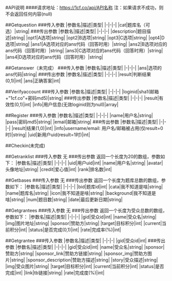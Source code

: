 #API说明
####请求地址：https://1cf.co/api/API名称
注：如果请求不成功，则不会返回任何内容(null)

##Getquestion
###传入参数
|参数名|描述|类型|
|-|-|-|
|cat|题库名（可选）|string|
###传出参数
|参数名|描述|类型|
|-|-|-|
|description|题目描述|string|
|opt1|A选项|string|
|opt2|B选项|string|
|opt3|C选项|string|
|opt4|D选项|string|
|ans1|A选项对应的ans代码（回答时用）|string|
|ans2|B选项对应的ans代码（回答时用）|string|
|ans3|C选项对应的ans代码（回答时用）|string|
|ans4|D选项对应的ans代码（回答时用）|string|

##Getanswer（未完成）
###传入参数
|参数名|描述|类型|
|-|-|-|
|ans|选项的ans代码|string|
###传出参数
|参数名|描述|类型|
|-|-|-|
|result|判断结果(0,1)|int|
|ans|正确答案|int|

##Verifyaccount
###传入参数
|参数名|描述|类型|
|-|-|-|
|loginid|sha1(邮箱+"1cf.co"+密码md5)|string|
###传出参数
|参数名|描述|类型|
|-|-|-|
|result|有效性(0,1)|int|
|info|用户信息(无效loginid则为null)|array|

##Register
###传入参数
|参数名|描述|类型|
|-|-|-|
|name|用户名|string|
|pass|密码md5|string|
|email|邮箱|string|
###传出参数
|参数名|描述|类型|
|-|-|-|
|result|结果(1,0)|int|
|info|username/email: 用户名/邮箱被占用(仅result=0时)|string|
|uid|新用户uid(result=1时)|int|

##Checkin(未完成)

##Getranklist
###传入参数
无
###传出参数
返回一个长度为20的数组，参数如下：
|参数名|描述|类型|
|-|-|-|
|uid|用户uid|int|
|name|用户名|string|
|avatar|头像地址|string|
|credit|爱心值|int|
|rank|排名数|int|

##Getbases
###传入参数
无
###传出参数
返回一个长度为题库总数的数组，参数如下：
|参数名|描述|类型|
|-|-|-|
|bid|题库id|int|
|cata|我不知道是啥|string|
|name|题库名|string|
|icon|我不知道是啥|string|
|background|我不知道是啥|string|
|num|题目数|string|
|date|最后更新日期|string|

##Getgrantees
###传入参数
无
###传出参数
返回一个长度为受众总数的数组，参数如下：
|参数名|描述|类型|
|-|-|-|
|gid|受众id|int|
|name|受众名|string|
|img|图片地址|string|
|sponsor|赞助方|string|
|target|目标积分|int|
|current|当前积分|int|
|status|是否完成(0,1)|int|
|rate|完成率(%)|int|

##Getgrantee
###传入参数
|参数名|描述|类型|
|-|-|-|
|gid|受众id|int|
###传出参数
|参数名|描述|类型|
|-|-|-|
|gid|受众id|int|
|name|受众名|string|
|sponsor|赞助方|string|
|sponsor_link|赞助方链接|string|
|sponsor_img|赞助方图片|string|
|sponsor_description|赞助方描述|string|
|story|受众描述|string|
|img|受众图片|string|
|target|目标积分|int|
|current|当前积分|int|
|status|是否完成|int|
|link|tb链接|string|
|rate|完成度(%)|int|